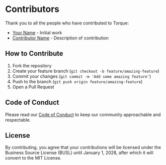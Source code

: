 # Contributors

Thank you to all the people who have contributed to Torque:

- [Your Name](https://github.com/yourusername) - Initial work
- [Contributor Name](https://github.com/contributorusername) - Description of contribution

## How to Contribute

1. Fork the repository
2. Create your feature branch (`git checkout -b feature/amazing-feature`)
3. Commit your changes (`git commit -m 'Add some amazing feature'`)
4. Push to the branch (`git push origin feature/amazing-feature`)
5. Open a Pull Request

## Code of Conduct

Please read our [Code of Conduct](CODE_OF_CONDUCT.md) to keep our community approachable and respectable.

## License

By contributing, you agree that your contributions will be licensed under the Business Source License (BUSL) until January 1, 2028, after which it will convert to the MIT License. 